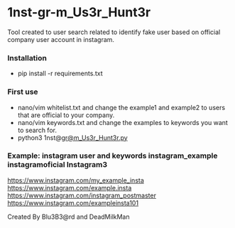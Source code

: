# 1nst-gr-m_Us3r_Hunt3r

Tool created to user search related to identify fake user based on official company user account in instagram. 

### Installation

   - pip install -r requirements.txt

### First use 
   
   - nano/vim whitelist.txt and change the example1 and example2 to users that are official to your company.
   - nano/vim keywords.txt and change the examples to keywords you want to search for.
   - python3 1nst@gr@m_Us3r_Hunt3r.py


### Example: instagram user and keywords instagram_example instagramoficial Instagram3

https://www.instagram.com/my_example_insta
https://www.instagram.com/example.insta
https://www.instagram.com/instagram_postmaster
https://www.instagram.com/exampleinsta101


Created By Blu3B3@rd and DeadMilkMan
